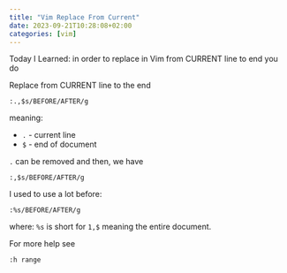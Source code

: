 ```yaml
---
title: "Vim Replace From Current"
date: 2023-09-21T10:28:08+02:00
categories: [vim]
---
```


Today I Learned: in order to replace in Vim from CURRENT line to end you do

Replace from CURRENT line to the end
```
:.,$s/BEFORE/AFTER/g
```
meaning:
- `.` - current line
- `$` - end of document

`.` can be removed and then, we have
```
:,$s/BEFORE/AFTER/g
```

I used to use a lot before:
```
:%s/BEFORE/AFTER/g
```

where: `%s` is short for `1,$` meaning the entire document.

For more help see
```
:h range
```

